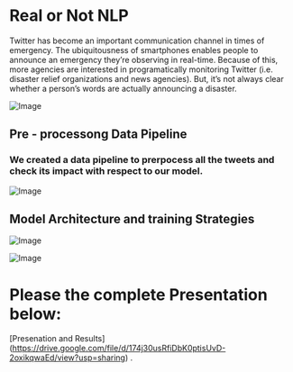 # Real or Not NLP
Twitter has become an important communication channel in times of emergency. The ubiquitousness of smartphones enables people to announce an emergency they’re observing in real-time. Because of this, more agencies are interested in programatically monitoring Twitter (i.e. disaster relief organizations and news agencies).  But, it’s not always clear whether a person’s words are actually announcing a disaster.

![Image](https://github.com/agupta-git/Real-or-Not-NLP/blob/master/Picture1.png)

## Pre - processong Data Pipeline
### We created a data pipeline to prerpocess all the tweets and check its impact with respect to our model.


![Image](https://github.com/agupta-git/Real-or-Not-NLP/blob/master/Preprocessing.png)

## Model Architecture and training Strategies

![Image](https://github.com/agupta-git/Real-or-Not-NLP/blob/master/Model%20Training%20and%20Fine%20Tuning.png)


![Image](https://github.com/agupta-git/Real-or-Not-NLP/blob/master/Picture2.png)


# Please the complete Presentation below:
[Presenation and Results] (https://drive.google.com/file/d/174j30usRfiDbK0ptisUvD-2oxikqwaEd/view?usp=sharing) .

